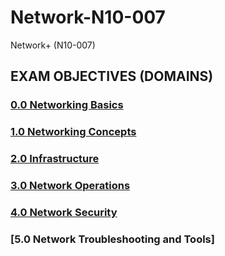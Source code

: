 # Network-N10-007
Network+ (N10-007)

## EXAM OBJECTIVES (DOMAINS)

### [0.0 Networking Basics](0-%20Networking%20basics.md)
### [1.0 Networking Concepts](1.0%20Networking%20Concepts.md)
### [2.0 Infrastructure](2.0%20Infrastructure.md)
### [3.0 Network Operations](3.0%20Network%20Operations.md)
### [4.0 Network Security](4.0%20Network%20Security.md)
### [5.0 Network Troubleshooting and Tools]